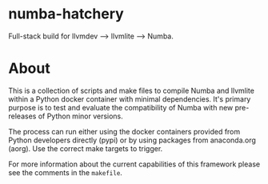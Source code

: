 # numba-hatchery

Full-stack build for llvmdev --> llvmlite --> Numba.

# About

This is a collection of scripts and make files to compile Numba and llvmlite
within a Python docker container with minimal dependencies. It's primary
purpose is to test and evaluate the compatibility of Numba with new
pre-releases of Python minor versions.

The process can run either using the docker containers provided from Python
developers directly (pypi) or by using packages from anaconda.org (aorg). Use
the correct make targets to trigger.

For more information about the current capabilities of this framework please
see the comments in the `makefile`.
